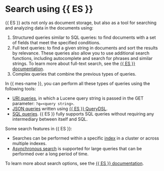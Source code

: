 # Search using {{ ES }}

{{ ES }} acts not only as document storage, but also as a tool for searching and analyzing data in the documents using:

1. Structured queries similar to SQL queries: to find documents with a set of fields that meet the specified conditions.
1. Full text queries: to find a given string in documents and sort the results by relevance. These queries also allow you to use additional search functions, including autocomplete and search for phrases and similar strings. To learn more about full-text search, see the [{{ ES }} documentation](https://www.elastic.co/guide/en/elasticsearch/reference/current/analysis-overview.html).
1. Complex queries that combine the previous types of queries.

In {{ mes-name }}, you can perform all these types of queries using the following tools:

- [URI queries](https://www.elastic.co/guide/en/elasticsearch/reference/current/search-your-data.html#run-uri-search), in which a Lucene query string is passed in the GET parameter: `?q=<query string>`.
- [JSON queries](https://www.elastic.co/guide/en/elasticsearch/reference/current/search-your-data.html#run-request-body-search) written using [{{ ES }} QueryDSL](https://www.elastic.co/guide/en/elasticsearch/reference/current/query-dsl.html).
- [SQL queries](https://www.elastic.co/guide/en/elasticsearch/reference/current/sql-overview.html). {{ ES }} fully supports SQL queries without requiring any intermediary between itself and SQL.

Some search features in {{ ES }}:

- Searches can be performed within a specific [index](indexing.md) in a cluster or across multiple indexes.
- [Asynchronous search](https://www.elastic.co/guide/en/elasticsearch/reference/current/async-search-intro.html) is supported for large queries that can be performed over a long period of time.

To learn more about search options, see the [{{ ES }} documentation](https://www.elastic.co/guide/en/elasticsearch/reference/current/search-your-data.html).

